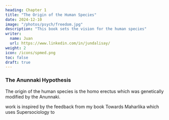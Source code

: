 ```yaml
---
heading: Chapter 1
title: "The Origin of the Human Species"
date: 2024-12-10
image: "/photos/psych/freedom.jpg"
description: "This book sets the vision for the human species"
writer:
  name: Juan
  url: https://www.linkedin.com/in/jundalisay/
weight: 2
icon: /icons/spmed.png
toc: false
draft: true
---
```



### The Anunnaki Hypothesis

The origin of the human species is the homo erectus which was genetically modified by the Anunnaki.

 work is inspired by the feedback from my book Towards Maharlika which uses Supersociology to 



